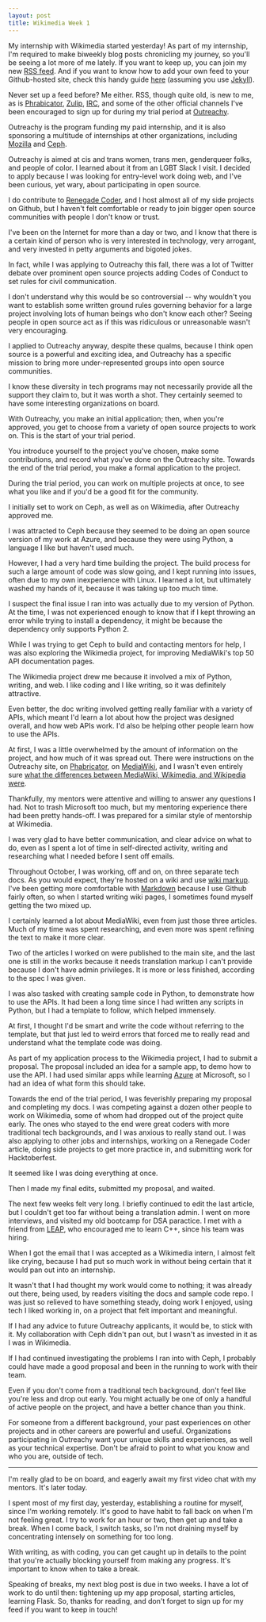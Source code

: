 ```yaml
---
layout: post
title: Wikimedia Week 1
---
```


My internship with Wikimedia started yesterday! As part of my internship, I'm required to make biweekly blog posts chronicling my journey, so you'll be seeing a lot more of me lately. If you want to keep up, you can join my new [RSS feed](https://martyav.github.io/feed.xml). And if you want to know how to add your own feed to your Github-hosted site, check this handy guide [here](https://github.com/jekyll/jekyll-feed) (assuming you use [Jekyll](https://jekyllrb.com/)).

Never set up a feed before? Me either. RSS, though quite old, is new to me, as is [Phrabicator](), [Zulip](https://zulipchat.com/), [IRC](https://whatis.techtarget.com/definition/Internet-Relay-Chat-IRC), and some of the other official channels I've been encouraged to sign up for during my trial period at [Outreachy](https://www.outreachy.org/). 

Outreachy is the program funding my paid internship, and it is also sponsoring a multitude of internships at other organizations, including [Mozilla](https://www.mozilla.org/en-US/) and [Ceph](https://ceph.com/).

Outreachy is aimed at cis and trans women, trans men, genderqueer folks, and people of color. I learned about it from an LGBT Slack I visit. I decided to apply because I was looking for entry-level work doing web, and I've been curious, yet  wary, about participating in open source. 

I do contribute to [Renegade Coder](https://therenegadecoder.com/), and I host almost all of my side projects on Github, but I haven't felt comfortable or ready to join bigger open source communities with people I don't know or trust. 

I've been on the Internet for more than a day or two, and I know that there is a certain kind of person who is very interested in technology, very arrogant, and very invested in petty arguments and bigoted jokes.

In fact, while I was applying to Outreachy this fall, there was a lot of Twitter debate over prominent open source projects adding Codes of Conduct to set rules for civil communication. 

I don't understand why this would be so controversial -- why wouldn't you want to establish some written ground rules governing behavior for a large project involving lots of human beings who don't know each other? Seeing people in open source act as if this was ridiculous or unreasonable wasn't very encouraging.

I applied to Outreachy anyway, despite these qualms, because I think open source is a powerful and exciting idea, and Outreachy has a specific mission to bring more under-represented groups into open source communities. 

I know these diversity in tech programs may not necessarily provide all the support they claim to, but it was worth a shot. They certainly seemed to have some interesting organizations on board. 

With Outreachy, you make an initial application; then, when you're approved, you get to choose from a variety of open source projects to work on. This is the start of your trial period. 

You introduce yourself to the project you've chosen, make some contributions, and record what you've done on the Outreachy site. Towards the end of the trial period, you make a formal application to the project. 

During the trial period, you can work on multiple projects at once, to see what you like and if you'd be a good fit for the community. 

I initially set to work on Ceph, as well as on Wikimedia, after Outreachy approved me.

I was attracted to Ceph because they seemed to be doing an open source version of my work at Azure, and because they were using Python, a language I like but haven't used much. 

However, I had a very hard time building the project. The build process for such a large amount of code was slow going, and I kept running into issues, often due to my own inexperience with Linux. I learned a lot, but ultimately washed my hands of it, because it was taking up too much time. 

I suspect the final issue I ran into was actually due to my version of Python. At the time, I was not experienced enough to know that if I kept throwing an error while trying to install a dependency, it might be because the dependency only supports Python 2.

While I was trying to get Ceph to build and contacting mentors for help, I was also exploring the Wikimedia project, for improving MediaWiki's top 50 API documentation pages.

The Wikimedia project drew me because it involved a mix of Python, writing, and web. I like coding and I like writing, so it was definitely attractive. 

Even better, the doc writing involved getting really familiar with a variety of APIs, which meant I'd learn a lot about how the project was designed overall, and how web APIs work. I'd also be helping other people learn how to use the APIs.

At first, I was a little overwhelmed by the amount of information on the project, and how much of it was spread out. There were instructions on the Outreachy site, on [Phabricator](https://readwrite.com/2011/09/28/a-look-at-phabricator-facebook/), on [MediaWiki](https://www.mediawiki.org/wiki/MediaWiki), and I wasn't even entirely sure [what the differences between MediaWiki, Wikimedia, and Wikipedia were](https://www.mediawiki.org/wiki/Differences_between_Wikipedia,_Wikimedia,_MediaWiki,_and_wiki). 

Thankfully, my mentors were attentive and willing to answer any questions I had. Not to trash Microsoft too much, but my mentoring experience there had been pretty hands-off. I was prepared for a similar style of mentorship at Wikimedia.

I was very glad to have better communication, and clear advice on what to do, even as I spent a lot of time in self-directed activity, writing and researching what I needed before I sent off emails.

Throughout October, I was working, off and on, on three separate tech docs. As you would expect, they're hosted on a wiki and use [wiki markup](https://en.wikipedia.org/wiki/Help:Cheatsheet). I've been getting more comfortable with [Markdown](https://daringfireball.net/projects/markdown/) because I use Github fairly often, so when I started writing wiki pages, I sometimes found myself getting the two mixed up.

I certainly learned a lot about MediaWiki, even from just those three articles. Much of my time was spent researching, and even more was spent refining the text to make it more clear. 

Two of the articles I worked on were published to the main site, and the last one is still in the works because it needs translation markup I can't provide because I don't have admin privileges. It is more or less finished, according to the spec I was given.

I was also tasked with creating sample code in Python, to demonstrate how to use the APIs. It had been a long time since I had written any scripts in Python, but I had a template to follow, which helped immensely. 

At first, I thought I'd be smart and write the code without referring to the template, but that just led to weird errors that forced me to really read and understand what the template code was doing.

As part of my application process to the Wikimedia project, I had to submit a proposal. The proposal included an idea for a sample app,  to demo how to use the API. I had used similar apps while learning [Azure](https://azure.microsoft.com/en-us/) at Microsoft, so I had an idea of what form this should take. 

Towards the end of the trial period, I was feverishly preparing my proposal and completing my docs. I was competing against a dozen other people to work on Wikimedia, some of whom had dropped out of the project quite early. The ones who stayed to the end were great coders with more traditional tech backgrounds, and I was anxious to really stand out. I was also applying to other jobs and internships, working on a Renegade Coder article, doing side projects to get more practice in, and submitting work for Hacktoberfest. 

It seemed like I was doing everything at once. 

Then I made my final edits, submitted my proposal, and waited.

The next few weeks felt very long. I briefly continued to edit the last article, but I couldn't get too far without being a translation admin. I went on more interviews, and visited my old bootcamp for DSA paractice. I met with a friend from [LEAP](http://www.industryexplorers.com/), who encouraged me to learn C++, since his team was hiring. 

When I got the email that I was accepted as a Wikimedia intern, I almost felt like crying, because I had put so much work in without being certain that it would pan out into an internship. 

It wasn't that I had thought my work would come to nothing; it was already out there, being used, by readers visiting the docs and sample code repo. I was just so relieved to have something steady, doing work I enjoyed, using tech I liked working in, on a project that felt important and meaningful. 

If I had any advice to future Outreachy applicants, it would be, to stick with it. My collaboration with Ceph didn't pan out, but I wasn't as invested in it as I was in Wikimedia. 

If I had continued investigating the problems I ran into with Ceph, I probably could have made a good proposal and been in the running to work with their team. 

Even if you don't come from a traditional tech background, don't feel like you're less and drop out early. You might actually be one of only a handful of active people on the project, and have a better chance than you think. 

For someone from a different background, your past experiences on other projects and in other careers are powerful and useful. Organizations participating in Outreachy want your unique skills and experiences, as well as your technical expertise. Don't be afraid to point to what you know and who you are, outside of tech.

---

I'm really glad to be on board, and eagerly await my first video chat with my mentors. It's later today. 

I spent most of my first day, yesterday, establishing a routine for myself, since I'm working remotely. It's good to have habit to fall back on when I'm not feeling great. I try to work for an hour or two, then get up and take a break. When I come back, I switch tasks, so I'm not draining myself by concentrating intensely on something for too long. 

With writing, as with coding, you can get caught up in details to the point that you're actually blocking yourself from making any progress. It's important to know when to take a break.

Speaking of breaks, my next blog post is due in two weeks. I have a lot of work to do until then: tightening up my app proposal, starting articles, learning Flask. So, thanks for reading, and don't forget to sign up for my feed if you want to keep in touch!
